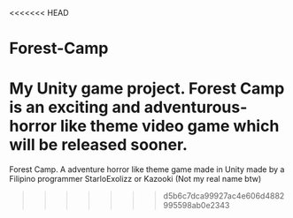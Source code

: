<<<<<<< HEAD
# Forest-Camp
My Unity game project. Forest Camp is an exciting and adventurous-horror like theme video game which will be released sooner. 
=======
Forest Camp. A adventure horror like theme game made in Unity made by a Filipino programmer StarloExolizz or Kazooki (Not my real name btw)
>>>>>>> d5b6c7dca99927ac4e606d4882995598ab0e2343

